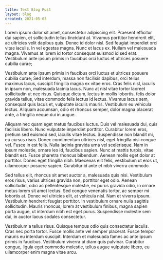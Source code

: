 ```yaml
---
title: Test Blog Post
layout: blog
created: 2021-05-03
---
```


Lorem ipsum dolor sit amet, consectetur adipiscing elit. Praesent efficitur dui sapien, et sollicitudin tellus tincidunt at. Vivamus porttitor hendrerit elit, ac ultricies velit dapibus quis. Donec id dolor nisl. Sed feugiat imperdiet orci vitae iaculis. In vel egestas magna. Nunc et lacus ex. Nullam vel malesuada magna. Vivamus at lorem id tortor consequat euismod id sed erat. Vestibulum ante ipsum primis in faucibus orci luctus et ultrices posuere cubilia curae;

Vestibulum ante ipsum primis in faucibus orci luctus et ultrices posuere cubilia curae; Sed interdum, massa non facilisis dapibus, orci tellus maximus lacus, suscipit fringilla magna ex vitae eros. Cras felis nisl, iaculis in ipsum non, malesuada lacinia lacus. Nunc at nisl vitae tortor laoreet sollicitudin ut nec risus. Quisque dictum, lectus in mollis lobortis, felis dolor gravida tellus, vitae commodo felis lectus id lectus. Vivamus lacus sem, consequat quis lacus et, vulputate iaculis mauris. Vestibulum eu vehicula lectus. Aliquam accumsan, odio et rhoncus semper, dolor magna placerat ante, a fringilla neque dui in augue.

Aliquam nec quam eget metus faucibus luctus. Duis vel malesuada dui, quis facilisis libero. Nunc vulputate imperdiet porttitor. Curabitur lorem eros, pretium sed euismod sed, iaculis vitae lectus. Suspendisse non blandit mi, eu cursus risus. Donec condimentum ultrices nisl, eget fringilla nisi congue vel. Fusce in est felis. Nulla lacinia gravida urna vel scelerisque. Nam in ipsum molestie, ornare leo id, faucibus sapien. Nunc at mattis turpis, vitae blandit est. Fusce pharetra rhoncus bibendum. Aenean mollis eget dolor at porttitor. Donec eget fringilla nibh. Maecenas elit felis, vestibulum ut eros ut, ullamcorper posuere sapien. Curabitur id ante et nibh viverra commodo.

Sed tellus elit, rhoncus sit amet auctor a, malesuada quis nisi. Vestibulum eros risus, varius ultrices gravida non, porttitor eget odio. Aenean sollicitudin, odio ac pellentesque molestie, ex purus gravida odio, in ornare metus lorem sit amet lectus. Sed congue venenatis tortor, ac semper mi lobortis at. Donec vel ultricies elit, at vehicula nisl. Nam et viverra ipsum. Vestibulum hendrerit feugiat porttitor. In vestibulum ornare nulla sagittis sollicitudin. Mauris rhoncus, lorem at vestibulum finibus, magna sapien porta augue, ut interdum nibh est eget purus. Suspendisse molestie sem dui, in auctor lacus sodales consectetur.

Vestibulum a tellus risus. Quisque tempus odio quis consectetur iaculis. Cras nec porta tortor. Fusce mollis ante vel semper placerat. Fusce tempor mauris eu interdum suscipit. Interdum et malesuada fames ac ante ipsum primis in faucibus. Vestibulum viverra at diam quis pulvinar. Curabitur congue, ligula eget commodo molestie, tellus augue vulputate libero, eu ullamcorper enim magna vitae arcu.
